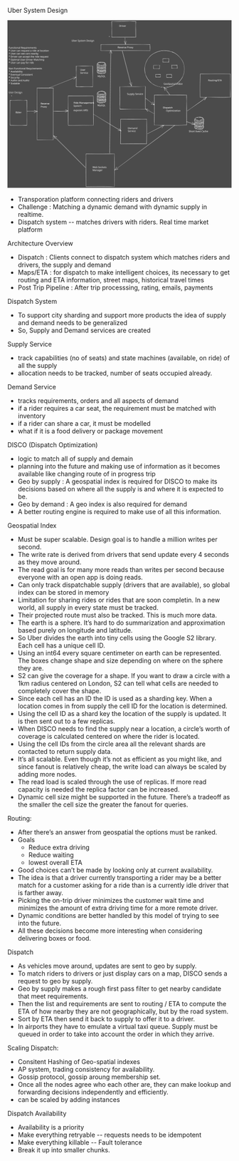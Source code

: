 Uber System Design 


![Uber HLD](UberDesign.svg)

* Transporation platform connecting riders and drivers
* Challenge : Matching a dynamic demand with dynamic supply in realtime. 
* Dispatch system -- matches drivers with riders. Real time market platform

Architecture Overview 
* Dispatch : Clients connect to dispatch system which matches riders and drivers, the supply and demand
* Maps/ETA : for dispatch to make intelligent choices, its necessary to get routing and ETA information, street maps, historical travel times
* Post Trip Pipeline : After trip processsing, rating, emails, payments


Dispatch System
* To support city sharding and support more products the idea of supply and demand needs to be generalized
* So, Supply and Demand services are created

Supply Service 
* track capabilities (no of seats) and state machines (available, on ride) of all the supply
* allocation needs to be tracked, number of seats occupied already.

Demand Service
* tracks requirements, orders and all aspects of demand
* if a rider requires a car seat, the requirement must be matched with inventory
* if a rider can share a car, it must be modelled
* what if it is a food delivery or package movement

DISCO (Dispatch Optimization)
* logic to match all of supply and demain
* planning into the future and making use of information as it becomes available like changing route of in progress trip
* Geo by supply : A geospatial index is required for DISCO to make its decisions based on where all the supply is and where it is expected to be.
* Geo by demand : A geo index is also required for demand
* A better routing engine is required to make use of all this information.


Geospatial Index
* Must be super scalable. Design goal is to handle a million writes per second. 
* The write rate is derived from drivers that send update every 4 seconds as they move around.
* The read goal is for many more reads than writes per second because everyone with an open app is doing reads.
* Can only track dispatchable supply (drivers that are available), so global index can be stored in memory
* Limitation for sharing rides or rides that are soon completin. In a new world, all supply in every state must be tracked.
* Their projected route must also be tracked. This is much more data.
* The earth is a sphere. It’s hard to do summarization and approximation based purely on longitude and latitude. 
* So Uber divides the earth into tiny cells using the Google S2 library. Each cell has a unique cell ID.
* Using an int64 every square centimeter on earth can be represented. The boxes change shape and size depending on where on the sphere they are.
* S2 can give the coverage for a shape. If you want to draw a circle with a 1km radius centered on London, S2 can tell what cells are needed to completely cover the shape.
* Since each cell has an ID the ID is used as a sharding key. When a location comes in from supply the cell ID for the location is determined.
* Using the cell ID as a shard key the location of the supply is updated. It is then sent out to a few replicas.
* When DISCO needs to find the supply near a location, a circle’s worth of coverage is calculated centered on where the rider is located.
* Using the cell IDs from the circle area all the relevant shards are contacted to return supply data.
* It’s all scalable. Even though it’s not as efficient as you might like, and since fanout is relatively cheap, the write load can always be scaled by adding more nodes.
* The read load is scaled through the use of replicas. If more read capacity is needed the replica factor can be increased.
* Dynamic cell size might be supported in the future. There’s a tradeoff as the smaller the cell size the greater the fanout for queries.


Routing:
* After there’s an answer from geospatial the options must be ranked.
* Goals
	* Reduce extra driving
	* Reduce waiting
	* lowest overall ETA
* Good choices can’t be made by looking only at current availability.
* The idea is that a driver currently transporting a rider may be a better match for a customer asking for a ride than is a currently idle driver that is farther away.
* Picking the on-trip driver minimizes the customer wait time and minimizes the amount of extra driving time for a more remote driver.
* Dynamic conditions are better handled by this model of trying to see into the future.
* All these decisions become more interesting when considering delivering boxes or food.

Dispatch 
* As vehicles move around, updates are sent to geo by supply. 
* To match riders to drivers or just display cars on a map, DISCO sends a request to geo by supply.
* Geo by supply makes a rough first pass filter to get nearby candidate that meet requirements.
* Then the list and requirements are sent to routing / ETA to compute the ETA of how nearby they are not geographically, but by the road system.
* Sort by ETA then send it back to supply to offer it to a driver.
* In airports they have to emulate a virtual taxi queue. Supply must be queued in order to take into account the order in which they arrive.


Scaling Dispatch:
* Consitent Hashing of Geo-spatial indexes
* AP system, trading consistency for availability.
* Gossip protocol, gossip aroung membership set.
* Once all the nodes agree who each other are, they can make lookup and forwarding decisions independently and efficiently.
* can be scaled by adding instances


Dispatch Availability
* Availability is a priority
* Make everything retryable -- requests needs to be idempotent
* Make everything killable -- Fault tolerance
* Break it up into smaller chunks.




